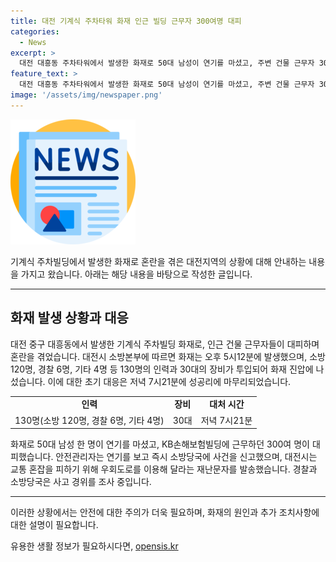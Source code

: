 ```yaml
---
title: 대전 기계식 주차타워 화재 인근 빌딩 근무자 300여명 대피
categories:
  - News
excerpt: >
  대전 대흥동 주차타워에서 발생한 화재로 50대 남성이 연기를 마셨고, 주변 건물 근무자 300여명이 대피했습니다. 소방 및 경찰 등 130명이 참여한 진압 끝에 화재는 진압되었으며, 정확한 사고 경위가 조사 중이라고 합니다.
feature_text: >
  대전 대흥동 주차타워에서 발생한 화재로 50대 남성이 연기를 마셨고, 주변 건물 근무자 300여명이 대피했습니다. 소방 및 경찰 등 130명이 참여한 진압 끝에 화재는 진압되었으며, 정확한 사고 경위가 조사 중이라고 합니다.
image: '/assets/img/newspaper.png'
---
```


<p><img src="/assets/img/newspaper.png" alt="kimp 속보" /></p>

<p>기계식 주차빌딩에서 발생한 화재로 혼란을 겪은 대전지역의 상황에 대해 안내하는 내용을 가지고 왔습니다. 아래는 해당 내용을 바탕으로 작성한 글입니다.</p>

<hr />

<h2 data-ke-size="size26">화재 발생 상황과 대응</h2>

<p data-ke-size="size16">대전 중구 대흥동에서 발생한 기계식 주차빌딩 화재로, 인근 건물 근무자들이 대피하며 혼란을 겪었습니다. 대전시 소방본부에 따르면 화재는 오후 5시12분에 발생했으며, 소방 120명, 경찰 6명, 기타 4명 등 130명의 인력과 30대의 장비가 투입되어 화재 진압에 나섰습니다. 이에 대한 초기 대응은 저녁 7시21분에 성공리에 마무리되었습니다.</p>

<table>
  <tr>
    <td style="text-align: center; height: 17px;"><b>인력</b></td>
    <td style="text-align: center; height: 17px;"><b>장비</b></td>
    <td style="text-align: center; height: 17px;"><b>대처 시간</b></td>
  </tr>
  <tr>
    <td style="text-align: center; height: 17px;">130명(소방 120명, 경찰 6명, 기타 4명)</td>
    <td style="text-align: center; height: 17px;">30대</td>
    <td style="text-align: center; height: 17px;">저녁 7시21분</td>
  </tr>
</table>

<p data-ke-size="size16">화재로 50대 남성 한 명이 연기를 마셨고, KB손해보험빌딩에 근무하던 300여 명이 대피했습니다. 안전관리자는 연기를 보고 즉시 소방당국에 사건을 신고했으며, 대전시는 교통 혼잡을 피하기 위해 우회도로를 이용해 달라는 재난문자를 발송했습니다. 경찰과 소방당국은 사고 경위를 조사 중입니다.</p>

<hr />

<p>이러한 상황에서는 안전에 대한 주의가 더욱 필요하며, 화재의 원인과 추가 조치사항에 대한 설명이 필요합니다.</p>
유용한 생활 정보가 필요하시다면, <a href="https://opensis.kr" rel="dofollow">opensis.kr</a>


